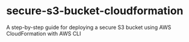 # secure-s3-bucket-cloudformation
A step-by-step guide for deploying a secure S3 bucket using AWS CloudFormation with AWS CLI
